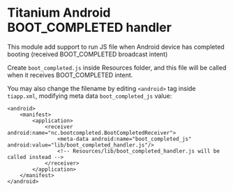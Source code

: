 # Titanium Android BOOT_COMPLETED handler

This module add support to run JS file when Android device has completed booting (received BOOT_COMPLETED broadcast intent)

Create `boot_completed.js` inside Resources folder, and this file will be called when it receives BOOT_COMPLETED intent.

You may also change the filename by editing `<android>` tag inside `tiapp.xml`, modifying meta data `boot_completed_js` value:

    <android>
        <manifest>
            <application>
                <receiver android:name="nc.bootcompleted.BootCompletedReceiver">
                    <meta-data android:name="boot_completed_js" android:value="lib/boot_completed_handler.js"/>
                    <!-- Resources/lib/boot_completed_handler.js will be called instead -->
                </receiver>
            </application>
        </manifest>
    </android>
    
